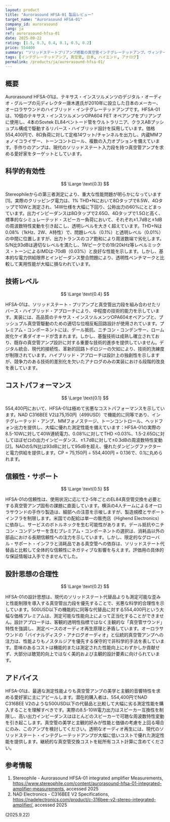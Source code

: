 ```yaml
---
layout: product
title: "Aurorasound HFSA-01 製品レビュー"
target_name: "Aurorasound HFSA-01"
company_id: aurorasound
lang: ja
ref: aurorasound-hfsa-01
date: 2025-09-22
rating: [1.5, 0.3, 0.4, 0.1, 0.5, 0.2]
price: 554400
summary: "ソリッドステートプリアンプ搭載の真空管インテグレーテッドアンプ。ヴィンテージ美学を提供するが、測定性能は劣悪で、現代の代替品と比較してコストパフォーマンスが極めて悪い。"
tags: [インテグレーテッドアンプ, 真空管, 日本, ハイエンド, アナログ]
permalink: /products/ja/aurorasound-hfsa-01/
---
```


## 概要

Aurorasound HFSA-01は、テキサス・インスツルメンツのデジタル・オーディオ・グループの元ディレクター唐木進氏が2010年に設立した日本のメーカー、オーロラサウンドのハイブリッド・インテグレーテッドアンプです。HFSA-01は、10個のテキサス・インスツルメンツOPA604 FET オペアンプをプリアンプに使用し、4本のSovtek EL84ペントード管をウルトラリニア、クラスABプッシュプル構成で駆動するリバース・ハイブリッド設計を採用しています。価格554,400円で、8Ω負荷に対して定格14ワット/チャンネルを出力し、内蔵MMフォノイコライザー、トーンコントロール、複数の入力オプションを備えています。手作りのアンプは、現代のソリッドステート入力段を持つ真空管アンプを求める愛好家をターゲットとしています。

## 科学的有効性

$$ \Large \text{0.3} $$

Stereophileからの第三者測定により、重大な性能問題が明らかになっています[1]。実際のクリッピング電力は、1% THD+Nにおいて8Ωタップで8.5W、4Ωタップで10Wと測定され、14W仕様を大幅に下回り、公称出力の60%にとどまっています。出力インピーダンスは8Ωタップで2.65Ω、4Ωタップで1.5Ωと高く、標準的なシミュレーテッド・スピーカー負荷において、それぞれ±1.7dBと±1dBの周波数特性変動を引き起こし、透明レベルを大きく超えています。THD+Nは0.08%（1kHz、2W、A特性）で、問題レベル（0.1%）と透明レベル（0.01%）の中間に位置しますが、出力トランスのコア飽和により周波数端で劣化します。S/N比93dBは適切なレベルを満たし、1Wピークでの19/20kHz等レベルミックス・トーンによるIMDは-70dB（0.03%）と良好な性能を示します。しかし、基本的な電力供給限界とインピーダンス整合問題により、透明性ベンチマークと比較して実用性能が大幅に損なわれています。

## 技術レベル

$$ \Large \text{0.4} $$

HFSA-01は、ソリッドステート・プリアンプと真空管出力段を組み合わせたリバース・ハイブリッド・アプローチにより、中程度の技術的能力を示しています。実装には、高品質のテキサス・インスツルメンツOPA604オペアンプと、プッシュプル真空管駆動のための適切な位相反転回路設計が使用されています。プレミアム・コンポーネントには、デール抵抗、ニチコン・コンデンサー、ローム炭化ケイ素ダイオードが含まれます。しかし、基盤技術は成熟し確立されており、既存の真空管アンプ設計に対する重要な技術的進歩を提供していません。デジタル統合、現代的接続性、革新的回路トポロジーの欠如により、技術的洗練度が制限されています。ハイブリッド・アプローチは設計上の独創性を示しますが、競争力のある技術的差別化を欠いたアナログのみの実装における段階的改良を表しています。

## コストパフォーマンス

$$ \Large \text{0.1} $$

554,400円において、HFSA-01は極めて劣悪なコストパフォーマンスを示しています。NAD C316BEE V2は75,150円（499USD）で機能的に同等であり、インテグレーテッド・アンプ、MMフォノステージ、トーンコントロール、ヘッドフォン出力を提供し、大幅に優れた測定性能を備えています：HFSA-01の実際の8.5-10Wに対して40W連続電力、0.08%に対してTHD <0.03%、1.5-2.65Ωに対してほぼゼロの出力インピーダンス、±1.7dBに対して±0.3dBの周波数特性変動[2]。NADのS/N比は93dBに対して95dBを超え、優れたダンピングファクターと電力供給を提供します。CP = 75,150円 ÷ 554,400円 = 0.136で、0.1に丸められます。

## 信頼性・サポート

$$ \Large \text{0.5} $$

HFSA-01の信頼性は、使用状況に応じて2-5年ごとのEL84真空管交換を必要とする真空管アンプ固有の課題に直面しています。横浜の4人チームによるオーロラサウンドの手作り製造は、細部への注意を示唆しますが、製造規模とサポートインフラを制限します。米国での配給は単一の販売店（Highend Electronics）に依存し、サービスのボトルネックを生む可能性があります。デール抵抗やニチコン・コンデンサーを含むプレミアム・コンポーネントの選択は、消耗品以外の部品における長期信頼性への注力を示しています。しかし、限定的なグローバル・サポート・インフラと消耗品である真空管への依存は、ソリッドステート代替品と比較して全体的な信頼性にネガティブな影響を与えます。評価用の具体的な保証情報は入手できませんでした。

## 設計思想の合理性

$$ \Large \text{0.2} $$

HFSA-01の設計思想は、現代のソリッドステート代替品よりも測定可能な歪みと性能制限を導入する真空管出力段を優先することで、劣悪な科学的合理性を示しています。500USD以下の機能的に同等な代替品に対する554,400円という大幅な価格プレミアムは、測定可能な性能向上によって正当化することができません。設計アプローチは、客観的透明性指標ではなく主観的な「真空管サウンド」特性を強調し、測定ベースのオーディオ再生原理と矛盾しています。オーロラサウンドの「バイナルディスク・アナログオーディオ」と伝統的真空管アンプへの注力は、性能よりもノスタルジアを優先する保守的で非科学的手法を表しています。意味のあるコストは機能的または測定された性能向上にわずかしか貢献せず、大部分は聴覚的向上ではなく美的および主観的設計要素に向けられています。

## アドバイス

HFSA-01は、最適な測定性能よりも真空管アンプの美学と主観的音響特性を求める愛好家に主にアピールします。潜在的購入者は、554,400円でNAD C316BEE V2のような500USD以下の代替品と比較して大幅に劣る測定性能を購入することを理解すべきです。実際の8.5-10W電力出力はスピーカー互換性を制限し、高い出力インピーダンスはほとんどのスピーカーで可聴な周波数特性変動を引き起こします。真空管の美学と主観的好みが性能と価値の考慮を上回る場合にのみ、このアンプを検討してください。透明なオーディオ再生には、現代のソリッドステート・インテグレーテッドアンプが大幅に低いコストで優れた測定性能を提供します。継続的な真空管交換コストを総所有コスト計算に含めてください。

## 参考情報

1. Stereophile - Aurorasound HFSA-01 integrated amplifier Measurements, https://www.stereophile.com/content/aurorasound-hfsa-01-integrated-amplifier-measurements, accessed 2025
2. NAD Electronics - C316BEE V2 Specifications, https://nadelectronics.com/product/c-316bee-v2-stereo-integrated-amplifier/, accessed 2025

(2025.9.22)